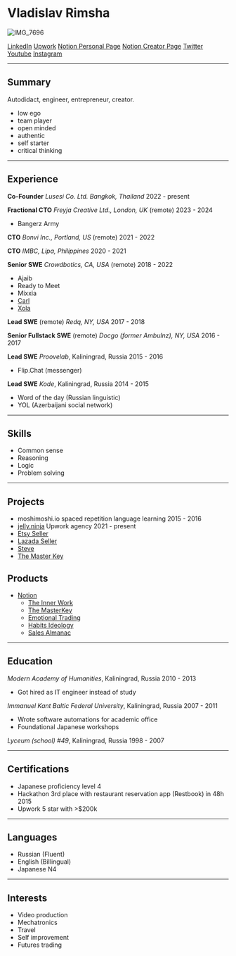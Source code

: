 # Vladislav Rimsha

![IMG_7696](https://github.com/user-attachments/assets/cada310d-b205-4bdf-bbe7-eeea25f48f8c)

[LinkedIn](http://linkedin.com/in/vlad-rimsha-9b3a8a95)
[Upwork](https://www.upwork.com/freelancers/~01806f74d5eff33ba9?viewMode=1)
[Notion Personal Page](https://jelly-ninja.notion.site/Vladislav-Rimsha-a295b3b8b0be485a9a746b811ebf5246)
[Notion Creator Page](https://www.notion.com/@jellyninja)
[Twitter](https://x.com/jellyninjadev)
[Youtube](https://www.youtube.com/@jelly-ninja)
[Instagram](https://www.instagram.com/vlad.rimsha)

---

## Summary

Autodidact, engineer, entrepreneur, creator.

- low ego
- team player
- open minded
- authentic
- self starter
- critical thinking

---

## Experience

**Co-Founder**
_Lusesi Co. Ltd. Bangkok, Thailand_
2022 - present

**Fractional CTO**
_Freyja Creative Ltd., London, UK_ (remote)
2023 - 2024

- Bangerz Army

**CTO**
_Bonvi Inc., Portland, US_ (remote)
2021 - 2022

**CTO**
_IMBC, Lipa, Philippines_
2020 - 2021

**Senior SWE**
_Crowdbotics, CA, USA_ (remote)
2018 - 2022

- Ajaib
- Ready to Meet
- Mixxia
- [Carl](https://investwithcarl.com)
- [Xola](https://xola.com)

**Lead SWE** (remote)
_Redq, NY, USA_
2017 - 2018

**Senior Fullstack SWE** (remote)
_Docgo (former Ambulnz), NY, USA_
2016 - 2017

**Lead SWE**
_Proovelab_, Kaliningrad, Russia
2015 - 2016

- Flip.Chat (messenger)

**Lead SWE**
_Kode_, Kaliningrad, Russia
2014 - 2015

- Word of the day (Russian linguistic)
- YOL (Azerbaijani social network)

---

## Skills

- Common sense
- Reasoning
- Logic
- Problem solving

---

## Projects

- moshimoshi.io spaced repetition language learning 2015 - 2016
- [jelly.ninja](https://www.upwork.com/agencies/1488078142611652608/) Upwork agency 2021 - present
- [Etsy Seller](https://jellyninjaway.etsy.com)
- [Lazada Seller](https://s.lazada.co.th/s.EcP9Q?dsource=share&laz_share_info=1800404897_100_1600_0_1800406897_null&laz_token=2fdab72089d2153cd117355e924c7e70)
- [Steve](https://github.com/jellyninjadev/steve)
- [The Master Key](https://github.com/jellyninjadev/the-master-key)

## Products

- [Notion](https://www.notion.com/@jellyninja)
    - [The Inner Work](https://www.notion.com/templates/the-inner-work)
    - [The MasterKey](https://www.notion.com/templates/the-master-key)
    - [Emotional Trading](https://www.notion.com/templates/emotional-trading)
    - [Habits Ideology](https://www.notion.com/templates/habit-streaks)
    - [Sales Almanac](https://www.notion.com/templates/sales-almanac)

---

## Education

_Modern Academy of Humanities_, Kaliningrad, Russia
2010 - 2013

- Got hired as IT engineer instead of study

_Immanuel Kant Baltic Federal University_, Kaliningrad, Russia
2007 - 2011

- Wrote software automations for academic office
- Foundational Japanese workshops

_Lyceum (school) #49_, Kaliningrad, Russia
1998 - 2007

---

## Certifications

- Japanese proficiency level 4
- Hackathon 3rd place with restaurant reservation app (Restbook) in 48h 2015
- Upwork 5 star with >$200k

---

## Languages

- Russian (Fluent)
- English (Billingual)
- Japanese N4

---

## Interests

- Video production
- Mechatronics
- Travel
- Self improvement
- Futures trading


